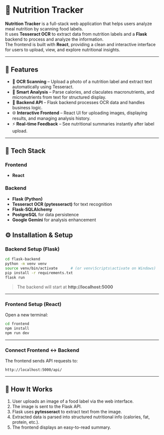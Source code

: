 # 🥗 Nutrition Tracker

**Nutrition Tracker** is a full-stack web application that helps users analyze meal nutrition by scanning food labels.  
It uses **Tesseract OCR** to extract data from nutrition labels and a **Flask** backend to process and analyze the information.  
The frontend is built with **React**, providing a clean and interactive interface for users to upload, view, and explore nutritional insights.

---

## 🚀 Features

- 📸 **OCR Scanning** – Upload a photo of a nutrition label and extract text automatically using Tesseract.
- 🧠 **Smart Analysis** – Parse calories,  and claculates macronutrients, and micronutrients from text for structured display.
- 💾 **Backend API** – Flask backend processes OCR data and handles business logic.
- 🌐 **Interactive Frontend** – React UI for uploading images, displaying results, and managing analysis history.
- ⚡ **Real-time Feedback** – See nutritional summaries instantly after label upload.

---

## 🧩 Tech Stack

### Frontend
- **React** 

### Backend
- **Flask (Python)**
- **Tesseract OCR (pytesseract)** for text recognition
- **Flask-SQLAlchemy**
- **PostgreSQL** for data persistence
- **Google Gemini** for analysis enhancement

## ⚙️ Installation & Setup

### Backend Setup (Flask)
```bash
cd flask-backend
python -m venv venv
source venv/bin/activate      # (or venv\Scripts\activate on Windows)
pip install -r requirements.txt
flask run
```

> The backend will start at **http://localhost:5000**

---

### Frontend Setup (React)
Open a new terminal:
```bash
cd frontend
npm install
npm run dev
```

---

### Connect Frontend ↔ Backend

The frontend sends API requests to:
```
http://localhost:5000/api/
```

---

## 🧠 How It Works

1. User uploads an image of a food label via the web interface.  
2. The image is sent to the Flask API.  
3. Flask uses **pytesseract** to extract text from the image.  
4. Extracted data is parsed into structured nutritional info (calories, fat, protein, etc.).  
5. The frontend displays an easy-to-read summary.


